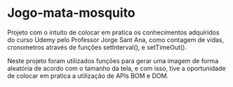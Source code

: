 # Jogo-mata-mosquito

Projeto com o intuito de colocar em pratica os conhecimentos adquiridos do curso Udemy pelo Professor Jorge Sant Ana, como contagem de vidas, cronometros através de funções setInterval(),
e setTimeOut().

Neste projeto foram utilizados funções para gerar uma imagem de forma aleatória de acordo com o tamanho da tela, e com isso, tive a oportunidade de colocar em pratica
a utilização de APIs BOM e DOM. 
